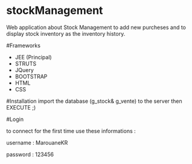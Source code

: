 # stockManagement
Web application about Stock Management to add new purcheses and to display stock inventory as the inventory history.


#Frameworks
- JEE (Principal)
- STRUTS
- JQuery
- BOOTSTRAP
- HTML
- CSS


#Installation
import the database (g_stock& g_vente) to the server then EXECUTE ;)


#Login

to connect for the first time use these informations : 

username : MarouaneKR

password : 123456
